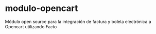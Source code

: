 # modulo-opencart
Módulo open source para la integración de factura y boleta electrónica a Opencart utilizando Facto
